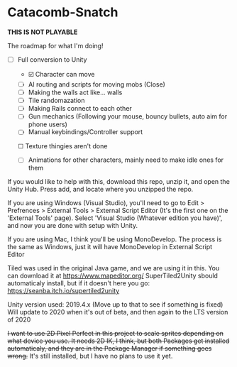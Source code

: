 Catacomb-Snatch
===============
**THIS IS NOT PLAYABLE**

The roadmap for what I'm doing!

- ☐ Full conversion to Unity
    - ☑️ Character can move
    - ☐ AI routing and scripts for moving mobs (Close)
    - ☐ Making the walls act like... walls
    - ☐ Tile randomazation
    - ☐ Making Rails connect to each other
    - ☐ Gun mechanics (Following your mouse, bouncy bullets, auto aim for phone users)
    - ☐ Manual keybindings/Controller support
    
  ☐ Texture thingies aren't done
     - ☐ Animations for other characters, mainly need to make idle ones for them
    
If you would like to help with this, download this repo, unzip it, and open the Unity Hub. Press add, and locate where you unzipped the repo. 

If you are using Windows (Visual Studio), you'll need to go to Edit > Prefrences > External Tools > External Script Editor (It's the first one on the 'External Tools' page). Select 'Visual Studio (Whatever edition you have)', and now you are done with setup with Unity.

If you are using Mac, I think you'll be using MonoDevelop. The process is the same as Windows, just it will have MonoDevelop in External Script Editor

Tiled was used in the original Java game, and we are using it in this. You can download it at https://www.mapeditor.org/ SuperTiled2Unity sbould automaticaly install, but if it doesn't here you go: 
https://seanba.itch.io/supertiled2unity

Unity version used: 2019.4.x (Move up to that to see if something is fixed) Will update to 2020 when it's out of beta, and then again to the LTS version of 2020

~~I want to use 2D Pixel Perfect in this project to scale sprites depending on what device you use. It needs 2D IK, I think, but both Packages get installed automaticaly, and they are in the Package Manager if something goes wrong.~~ It's still installed, but I have no plans to use it yet.
